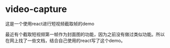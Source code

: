 # video-capture
这是一个使用react进行短视频截取帧的demo

最近有个截取短视频第一帧作为封面图的功能，因为之前没有做过类似功能。所以在网上找了一些文档，结合自己使用的react写了这个demo。
